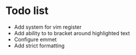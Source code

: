 # Todo list

- Add system for vim register
- Add ability to to bracket around highlighted text
- Configure emmet
- Add strict formatting
